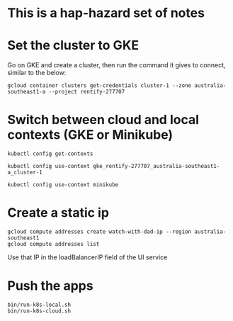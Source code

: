 # This is a hap-hazard set of notes

# Set the cluster to GKE
Go on GKE and create a cluster, then run the command it gives to connect, similar to the below:
```shell
gcloud container clusters get-credentials cluster-1 --zone australia-southeast1-a --project rentify-277707
```

# Switch between cloud and local contexts (GKE or Minikube)

`kubectl config get-contexts`

`kubectl config use-context gke_rentify-277707_australia-southeast1-a_cluster-1`

`kubectl config use-context minikube`

# Create a static ip
```
gcloud compute addresses create watch-with-dad-ip --region australia-southeast1
gcloud compute addresses list
```
Use that IP in the loadBalancerIP field of the UI service

# Push the apps
```
bin/run-k8s-local.sh
bin/run-k8s-cloud.sh
```

